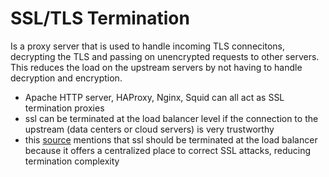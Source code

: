 # SSL/TLS Termination
Is a proxy server that is used to handle incoming TLS connecitons, decrypting the TLS and passing on unencrypted requests to other servers. This reduces the load on the upstream servers by not having to handle decryption and encryption.
- Apache HTTP server, HAProxy, Nginx, Squid can all act as SSL termination proxies
- ssl can be terminated at the load balancer level if the connection to the upstream (data centers or cloud servers) is very trustworthy
- this [source](http://security.stackexchange.com/questions/30403/should-ssl-be-terminated-at-a-load-balancer) mentions that ssl should be terminated at the load balancer because it offers a centralized place to correct SSL attacks, reducing termination complexity
